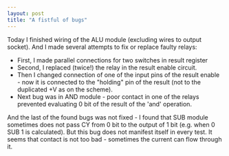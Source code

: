 ```yaml
---
layout: post
title: "A fistful of bugs"
---
```


Today I finished wiring of the ALU module (excluding wires to output socket).
And I made several attempts to fix or replace faulty relays:
* First, I made parallel connections for two switches in result register
* Second, I replaced (twice!) the relay in the result enable circuit.
* Then I changed connection of one of the input pins of the result enable - now it is connected to the "holding" pin of the result (not to the duplicated +V as on the scheme).
* Next bug was in AND module - poor contact in one of the relays prevented evaluating 0 bit of the result of the 'and' operation.

And the last of the found bugs was not fixed - I found that SUB module sometimes does not pass CY from 0 bit to the output of 1 bit (e.g. when 0 SUB 1 is calculated). But this bug does not manifest itself in every test. It seems that contact is not too bad - sometimes the current can flow through it.

